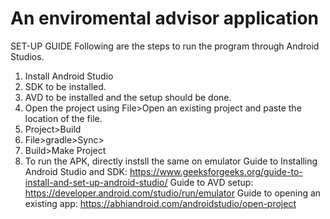 # An enviromental advisor application 
SET-UP GUIDE 
Following are the steps to run the program through Android Studios. 
1. Install Android Studio
2. SDK to be installed. 
3. AVD to be installed and the setup should be done.
4. Open the project using File>Open an existing project and paste the location of the file. 
5. Project>Build
6. File>gradle>Sync>
7. Build>Make Project 
8. To run the APK, directly instsll the same on emulator
Guide to Installing Android Studio and SDK: https://www.geeksforgeeks.org/guide-to-install-and-set-up-android-studio/ 
Guide to AVD setup: https://developer.android.com/studio/run/emulator
Guide to opening an existing app: https://abhiandroid.com/androidstudio/open-project

